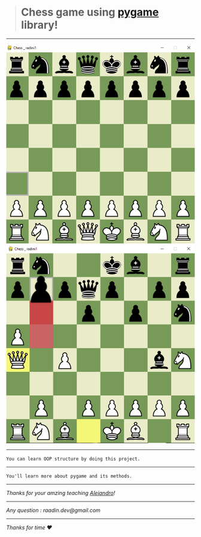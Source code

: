 ># Chess game using [pygame](https://www.pygame.org/wiki/tutorials) library!
***
![alt text](https://github.com/radini1/Chess_Game/blob/main/img1.png)
![alt text](https://github.com/radini1/Chess_Game/blob/main/img2.png)
***
`You can learn OOP structure by doing this project.`
***
`You'll learn more about pygame and its methods.`
***
_Thanks for your amzing teaching [Alejandro](https://github.com/AlejoG10)!_
***
_Any question : raadin.dev@gmail.com_
***
_Thanks for time :heart:_

